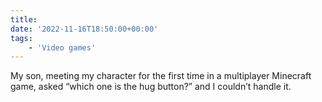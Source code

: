 ```yaml
---
title:
date: '2022-11-16T18:50:00+00:00'
tags:
    - 'Video games'
---
```


My son, meeting my character for the first time in a multiplayer Minecraft game, asked “which one is the hug button?” and I couldn’t handle it.